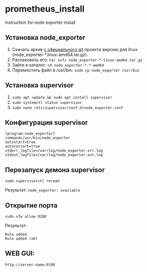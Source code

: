 # prometheus_install
Instruction for node exporter install

## Установка node_exporter

1) Скачать архив [c официального git](https://github.com/prometheus/node_exporter/releases/ "скачать prometheus") проекта версию для linux (node_exporter-*.linux-amd64.tar.gz).
2) Распаковать его: ``tar xvfz node_exporter-*.linux-amd64.tar.gz``
3) Зайти в каталог: ``cd node_exporter-*.*-amd64``
4) Переместить файл в /usr/bin: ``sudo cp node_exporter /usr/bin``

## Установка supervisor

1) ``sudo apt update && sudo apt install supervisor``
2) ``sudo systemctl status supervisor``
3) ``sudo nano /etc/supervisor/conf.d/node_exporter.conf``

## Конфигурация supervisor

```
[program:node_exporter]
command=/usr/bin/node_exporter
autostart=true
autorestart=true
stderr_logfile=/var/log/node_exporter.err.log
stdout_logfile=/var/log/node_exporter.out.log
```
## Перезапуск демона supervisor

``sudo supervisorctl reread``

Результат: ``node_exporter: available``

## Открытие порта

``sudo ufw allow 9100``

Результат:

```
Rule added
Rule added (v6)
```

## WEB GUI:

``http://server-name:9100``
